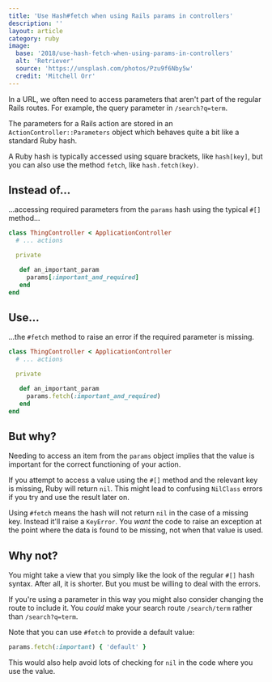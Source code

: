 ```yaml
---
title: 'Use Hash#fetch when using Rails params in controllers'
description: ''
layout: article
category: ruby
image:
  base: '2018/use-hash-fetch-when-using-params-in-controllers'
  alt: 'Retriever'
  source: 'https://unsplash.com/photos/Pzu9f6Nby5w'
  credit: 'Mitchell Orr'
---
```


In a URL, we often need to access parameters that aren't part of the regular Rails routes. For example, the query parameter in `/search?q=term`.

The parameters for a Rails action are stored in an `ActionController::Parameters` object which behaves quite a bit like a standard Ruby hash.

A Ruby hash is typically accessed using square brackets, like `hash[key]`, but you can also use the method `fetch`, like `hash.fetch(key)`.


## Instead of…

...accessing required parameters from the `params` hash using the typical `#[]` method...

```ruby
class ThingController < ApplicationController
  # ... actions

  private

   def an_important_param
     params[:important_and_required]
   end
end
```


## Use…

...the `#fetch` method to raise an error if the required parameter is missing.

```ruby
class ThingController < ApplicationController
  # ... actions

  private

   def an_important_param
     params.fetch(:important_and_required)
   end
end
```


## But why?

Needing to access an item from the `params` object implies that the value is important for the correct functioning of your action.

If you attempt to access a value using the `#[]` method and the relevant key is missing, Ruby will return `nil`. This might lead to confusing `NilClass` errors if you try and use the result later on.

Using `#fetch` means the hash will not return `nil` in the case of a missing key. Instead it'll raise a `KeyError`. You _want_ the code to raise an exception at the point where the data is found to be missing, not when that value is used.


##  Why not?

You might take a view that you simply like the look of the regular `#[]` hash syntax. After all, it is shorter. But you must be willing to deal with the errors.

If you're using a parameter in this way you might also consider changing the route to include it. You _could_ make your search route `/search/term` rather than `/search?q=term`.

Note that you can use `#fetch` to provide a default value:

```ruby
params.fetch(:important) { 'default' }
```

This would also help avoid lots of checking for `nil` in the code where you use the value.
